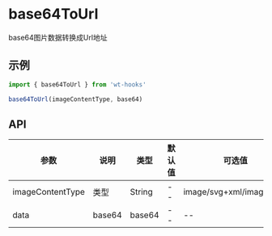 # base64ToUrl

base64图片数据转换成Url地址

## 示例


```js
import { base64ToUrl } from 'wt-hooks'

base64ToUrl(imageContentType, base64)

```
## API
|参数|说明|类型|默认值|可选值|
|-|-|-|-|-|
|imageContentType|类型	|String|--|image/svg+xml/image/gif...|
|data|base64	|base64|--|--|